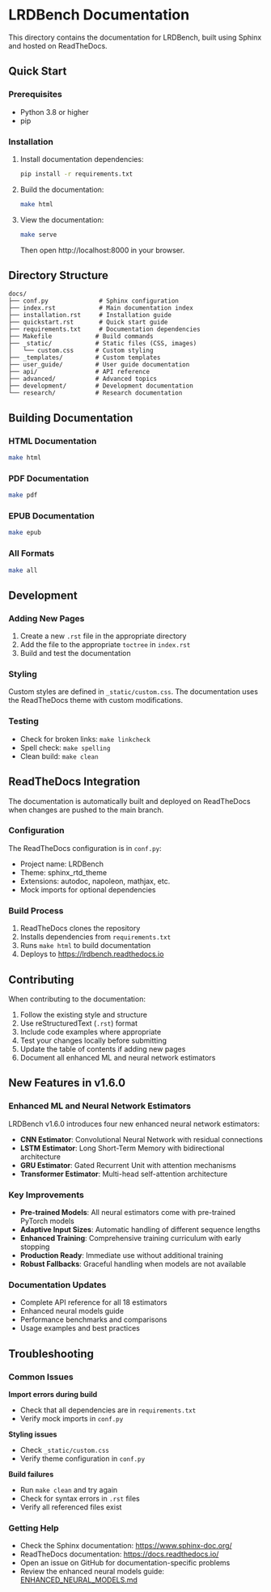 # LRDBench Documentation

This directory contains the documentation for LRDBench, built using Sphinx and hosted on ReadTheDocs.

## Quick Start

### Prerequisites

- Python 3.8 or higher
- pip

### Installation

1. Install documentation dependencies:
   ```bash
   pip install -r requirements.txt
   ```

2. Build the documentation:
   ```bash
   make html
   ```

3. View the documentation:
   ```bash
   make serve
   ```
   Then open http://localhost:8000 in your browser.

## Directory Structure

```
docs/
├── conf.py              # Sphinx configuration
├── index.rst            # Main documentation index
├── installation.rst     # Installation guide
├── quickstart.rst       # Quick start guide
├── requirements.txt     # Documentation dependencies
├── Makefile            # Build commands
├── _static/            # Static files (CSS, images)
│   └── custom.css      # Custom styling
├── _templates/         # Custom templates
├── user_guide/         # User guide documentation
├── api/                # API reference
├── advanced/           # Advanced topics
├── development/        # Development documentation
└── research/           # Research documentation
```

## Building Documentation

### HTML Documentation
```bash
make html
```

### PDF Documentation
```bash
make pdf
```

### EPUB Documentation
```bash
make epub
```

### All Formats
```bash
make all
```

## Development

### Adding New Pages

1. Create a new `.rst` file in the appropriate directory
2. Add the file to the appropriate `toctree` in `index.rst`
3. Build and test the documentation

### Styling

Custom styles are defined in `_static/custom.css`. The documentation uses the ReadTheDocs theme with custom modifications.

### Testing

- Check for broken links: `make linkcheck`
- Spell check: `make spelling`
- Clean build: `make clean`

## ReadTheDocs Integration

The documentation is automatically built and deployed on ReadTheDocs when changes are pushed to the main branch.

### Configuration

The ReadTheDocs configuration is in `conf.py`:
- Project name: LRDBench
- Theme: sphinx_rtd_theme
- Extensions: autodoc, napoleon, mathjax, etc.
- Mock imports for optional dependencies

### Build Process

1. ReadTheDocs clones the repository
2. Installs dependencies from `requirements.txt`
3. Runs `make html` to build documentation
4. Deploys to https://lrdbench.readthedocs.io

## Contributing

When contributing to the documentation:

1. Follow the existing style and structure
2. Use reStructuredText (`.rst`) format
3. Include code examples where appropriate
4. Test your changes locally before submitting
5. Update the table of contents if adding new pages
6. Document all enhanced ML and neural network estimators

## New Features in v1.6.0

### Enhanced ML and Neural Network Estimators

LRDBench v1.6.0 introduces four new enhanced neural network estimators:

- **CNN Estimator**: Convolutional Neural Network with residual connections
- **LSTM Estimator**: Long Short-Term Memory with bidirectional architecture  
- **GRU Estimator**: Gated Recurrent Unit with attention mechanisms
- **Transformer Estimator**: Multi-head self-attention architecture

### Key Improvements

- **Pre-trained Models**: All neural estimators come with pre-trained PyTorch models
- **Adaptive Input Sizes**: Automatic handling of different sequence lengths
- **Enhanced Training**: Comprehensive training curriculum with early stopping
- **Production Ready**: Immediate use without additional training
- **Robust Fallbacks**: Graceful handling when models are not available

### Documentation Updates

- Complete API reference for all 18 estimators
- Enhanced neural models guide
- Performance benchmarks and comparisons
- Usage examples and best practices

## Troubleshooting

### Common Issues

**Import errors during build**
- Check that all dependencies are in `requirements.txt`
- Verify mock imports in `conf.py`

**Styling issues**
- Check `_static/custom.css`
- Verify theme configuration in `conf.py`

**Build failures**
- Run `make clean` and try again
- Check for syntax errors in `.rst` files
- Verify all referenced files exist

### Getting Help

- Check the Sphinx documentation: https://www.sphinx-doc.org/
- ReadTheDocs documentation: https://docs.readthedocs.io/
- Open an issue on GitHub for documentation-specific problems
- Review the enhanced neural models guide: [ENHANCED_NEURAL_MODELS.md](../../ENHANCED_NEURAL_MODELS.md)
